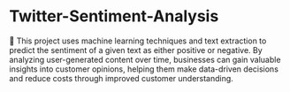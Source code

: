 # Twitter-Sentiment-Analysis
🙂 This project uses machine learning techniques and text extraction to predict the sentiment of a given text as either positive or negative. By analyzing user-generated content over time, businesses can gain valuable insights into customer opinions, helping them make data-driven decisions and reduce costs through improved customer understanding.
